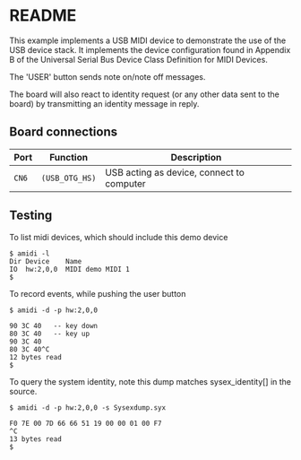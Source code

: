 # README

This example implements a USB MIDI device to demonstrate the use of the
USB device stack. It implements the device configuration found in Appendix
B of the Universal Serial Bus Device Class Definition for MIDI Devices.

The 'USER' button sends note on/note off messages.

The board will also react to identity request (or any other data sent to
the board) by transmitting an identity message in reply.

## Board connections

| Port  | Function       | Description                               |
| ----- | -------------- | ----------------------------------------- |
| `CN6` | `(USB_OTG_HS)` | USB acting as device, connect to computer |

## Testing

To list midi devices, which should include this demo device

    $ amidi -l
    Dir Device    Name
    IO  hw:2,0,0  MIDI demo MIDI 1
    $

To record events, while pushing the user button

    $ amidi -d -p hw:2,0,0
    
    90 3C 40   -- key down
    80 3C 40   -- key up
    90 3C 40
    80 3C 40^C
    12 bytes read
    $

To query the system identity, note this dump matches sysex\_identity[] in the
source.

    $ amidi -d -p hw:2,0,0 -s Sysexdump.syx
    
    F0 7E 00 7D 66 66 51 19 00 00 01 00 F7
    ^C
    13 bytes read
    $

